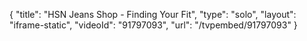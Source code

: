 {
    "title": "HSN Jeans Shop - Finding Your Fit",
    "type": "solo",
    "layout": "iframe-static",
    "videoId": "91797093",
    "url": "\/tvpembed\/91797093"
}